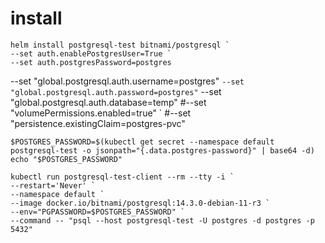 # install

```
helm install postgresql-test bitnami/postgresql `
--set auth.enablePostgresUser=True `
--set auth.postgresPassword=postgres
```

--set "global.postgresql.auth.username=postgres" `
--set "global.postgresql.auth.password=postgres" `
--set "global.postgresql.auth.database=temp"
#--set "volumePermissions.enabled=true" `
#--set "persistence.existingClaim=postgres-pvc"

```
$POSTGRES_PASSWORD=$(kubectl get secret --namespace default postgresql-test -o jsonpath="{.data.postgres-password}" | base64 -d)
echo "$POSTGRES_PASSWORD"
```

```
kubectl run postgresql-test-client --rm --tty -i `
--restart='Never' `
--namespace default `
--image docker.io/bitnami/postgresql:14.3.0-debian-11-r3 `
--env="PGPASSWORD=$POSTGRES_PASSWORD" `
--command -- "psql --host postgresql-test -U postgres -d postgres -p 5432"
```
